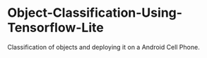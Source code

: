 # Object-Classification-Using-Tensorflow-Lite
Classification of objects and deploying it on a Android Cell Phone.
